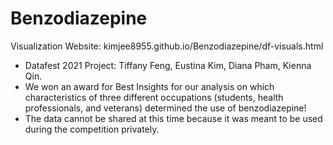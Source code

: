 # Benzodiazepine

Visualization Website: kimjee8955.github.io/Benzodiazepine/df-visuals.html

- Datafest 2021 Project: Tiffany Feng, Eustina Kim, Diana Pham, Kienna Qin.
- We won an award for Best Insights for our analysis on which characteristics of three different occupations (students, health professionals, and veterans) determined the use of benzodiazepine!
- The data cannot be shared at this time because it was meant to be used during the competition privately. 

